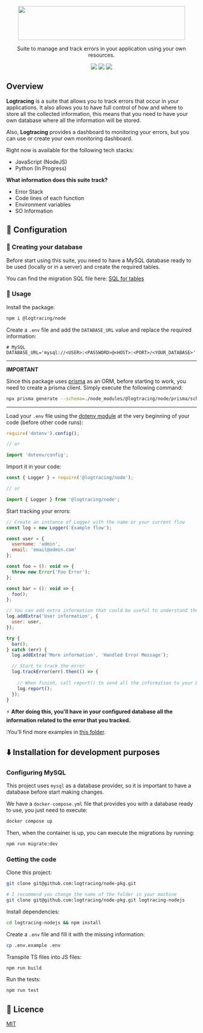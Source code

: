 <p align="center">
  <img width="442" height="90" src="https://github.com/logtracing/node-pkg/assets/55886451/a605b6fd-14c8-4d0d-9cfa-c8f0742aa5ec">
</p>

<p align="center">Suite to manage and track errors in your application using your own resources.</p>

<p align="center">
  <img src="https://github.com/logtracing/node-pkg/actions/workflows/node.js.yml/badge.svg">
  <img src="https://img.shields.io/npm/v/@logtracing/node?color=blue">
  <img src="https://img.shields.io/npm/l/@logtracing/node?color=blue">
</p>

## Overview
**Logtracing** is a suite that allows you to track errors that occur in your applications. It also allows you to have full control of how and where to store all the collected information, this means that you need to have your own database where all the information will be stored.

Also, **Logtracing** provides a dashboard to monitoring your errors, but you can use or create your own monitoring dashboard.

Right now is available for the following tech stacks:
- JavaScript (NodeJS)
- Python (In Progress)

**What information does this suite track?**
- Error Stack
- Code lines of each function
- Environment variables
- SO Information

## :wrench: Configuration

### :open_file_folder: Creating your database
Before start using this suite, you need to have a MySQL database ready to be used (locally or in a server) and create the required tables.

You can find the migration SQL file here: [SQL for tables](https://github.com/logtracing/node-pkg/blob/main/prisma/migrations/20230612154657_init/migration.sql)

### :rocket: Usage
Install the package:
```bash
npm i @logtracing/node
```

Create a `.env` file and add the `DATABASE_URL` value and replace the required information:
```properties
# MySQL
DATABASE_URL='mysql://<USER>:<PASSWORD>@<HOST>:<PORT>/<YOUR_DATABASE>'
```
---
**IMPORTANT**

Since this package uses [prisma](https://www.prisma.io/) as an ORM, before starting to work, you need to create a prisma client. Simply execute the following command:
```bash
npx prisma generate --schema=./node_modules/@logtracing/node/prisma/schema.prisma
```
---

Load your `.env` file using the [dotenv module](https://www.npmjs.com/package/dotenv) at the very beginning of your code (before other code runs):
```js
require('dotenv').config();

// or

import 'dotenv/config';
```

Import it in your code:
```js
const { Logger } = require('@logtracing/node');

// or

import { Logger } from '@logtracing/node';
```

Start tracking your errors:
```js
// Create an instance of Logger with the name or your current flow
const log = new Logger('Example flow');

const user = {
  username: 'admin',
  email: 'email@admin.com'
};

const foo = (): void => {
  throw new Error('Foo Error');
};

const bar = (): void => {
  foo();
};

// You can add extra information that could be useful to understand the error
log.addExtra('User information', {
  user: user,
});

try {
  bar();
} catch (err) {
  log.addExtra('More information', 'Handled Error Message');

  // Start to track the error
  log.trackError(err).then(() => {
  
    // When finish, call report() to send all the information to your DB
    log.report();
  });
}
```

:zap: **After doing this, you'll have in your configured database all the information related to the error that you tracked.**


❕You'll find more examples in [this folder](https://github.com/logtracing/node-pkg/blob/main/examples).


## :arrow_down: Installation for development purposes
### Configuring MySQL
This project uses `mysql` as a database provider, so it is important to have a database before start making changes.

We have a `docker-compose.yml` file that provides you with a database ready to use, you just need to execute:
```bash
docker compose up
```

Then, when the container is up, you can execute the migrations by running:
```bash
npm run migrate:dev
```

### Getting the code
Clone this project:
```bash
git clone git@github.com:logtracing/node-pkg.git

# I recommend you change the name of the folder in your machine
git clone git@github.com:logtracing/node-pkg.git logtracing-nodejs
```

Install dependencies:
```bash
cd logtracing-nodejs && npm install
```

Create a `.env` file and fill it with the missing information:
```bash
cp .env.example .env
```

Transpile TS files into JS files:
```bash
npm run build
```

Run the tests:
```bash
npm run test
```

## :scroll: Licence
[MIT](https://github.com/logtracing/node-pkg/blob/main/LICENSE)
